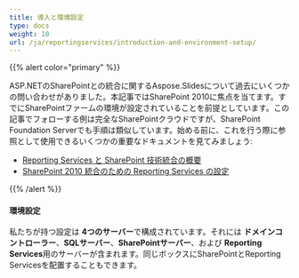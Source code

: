 ```yaml
---
title: 導入と環境設定
type: docs
weight: 10
url: /ja/reportingservices/introduction-and-environment-setup/
---
```


{{% alert color="primary" %}} 

ASP.NETのSharePointとの統合に関するAspose.Slidesについて過去にいくつかの問い合わせがありました。本記事ではSharePoint 2010に焦点を当てます。すでにSharePointファームの環境が設定されていることを前提としています。この記事でフォローする例は完全なSharePointクラウドですが、SharePoint Foundation Serverでも手順は類似しています。始める前に、これを行う際に参照として使用できるいくつかの重要なドキュメントを見てみましょう: 

- [Reporting Services と SharePoint 技術統合の概要](https://docs.microsoft.com/en-us/previous-versions/sql/sql-server-2008-r2/bb326358(v=sql.105))  
- [SharePoint 2010 統合のための Reporting Services の設定](https://docs.microsoft.com/en-us/previous-versions/sql/)

{{% /alert %}} 
#### **環境設定**
私たちが持つ設定は **4つのサーバー**で構成されています。それには **ドメインコントローラー**、**SQLサーバー**、**SharePointサーバー**、および **Reporting Services**用のサーバーが含まれます。同じボックスにSharePointとReporting Servicesを配置することもできます。